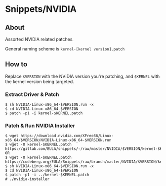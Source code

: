 # Snippets/NVIDIA

## About
Assorted NVIDIA related patches.

General naming scheme is `kernel-[kernel version].patch`

## How to
Replace `$VERSION` with the NVIDIA version you're patching, and `$KERNEL` with the kernel version being targeted.

### Extract Driver & Patch
```raw
$ sh NVIDIA-Linux-x86_64-$VERSION.run -x
$ cd NVIDIA-Linux-x86_64-$VERSION
$ patch -p1 -i kernel-$KERNEL.patch
```

### Patch & Run NVIDIA Installer
```raw
$ wget https://download.nvidia.com/XFree86/Linux-x86_64/$VERSION/NVIDIA-Linux-x86_64-$VERSION.run
$ wget -O kernel-$KERNEL.patch https://gitlab.com/EULA/snippets/-/raw/master/NVIDIA/$VERSION/kernel-$KERNEL.patch
OR
$ wget -O kernel-$KERNEL.patch https://codeberg.org/EULA/Snippets/raw/branch/master/NVIDIA/$VERSION/kernel-$KERNEL.patch
$ sh NVIDIA-Linux-x86_64-$VERSION.run -x
$ cd NVIDIA-Linux-x86_64-$VERSION
$ patch -p1 -i ../kernel-$KERNEL.patch
# ./nvidia-installer
```
